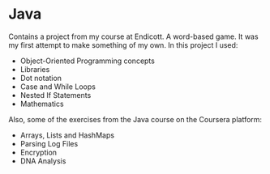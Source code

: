 # Java
Contains a project from my course at Endicott. A word-based game. It was my first attempt to make something of my own.
In this project I used:

- Object-Oriented Programming concepts
- Libraries
- Dot notation
- Case and While Loops
- Nested If Statements
- Mathematics

Also, some of the exercises from the Java course on the Coursera platform:

- Arrays, Lists and HashMaps
- Parsing Log Files
- Encryption
- DNA Analysis
